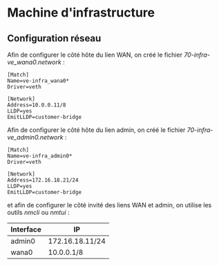 # Machine d'infrastructure

## Configuration réseau

Afin de configurer le côté hôte du lien WAN, on créé le fichier *70-infra-ve_wana0.network* :
```ini,ignore
[Match]
Name=ve-infra_wana0*
Driver=veth

[Network]
Address=10.0.0.11/8
LLDP=yes
EmitLLDP=customer-bridge
```

Afin de configurer le côté hôte du lien admin, on créé le fichier *70-infra-ve_admin0.network* :
```ini,ignore
[Match]
Name=ve-infra_admin0*
Driver=veth

[Network]
Address=172.16.18.21/24
LLDP=yes
EmitLLDP=customer-bridge
```

et afin de configurer le côté invité des liens WAN et admin, on utilise les outils *nmcli* ou
*nmtui* :

| Interface |       IP        |
|-----------|-----------------|
|  admin0   | 172.16.18.11/24 |
|  wana0    |     10.0.0.1/8  |
